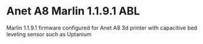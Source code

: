 # Anet A8 Marlin 1.1.9.1 ABL
 Marlin 1.1.9.1 firmware configured for Anet A8 3d printer with capacitive bed leveling sensor such as Uptanium
